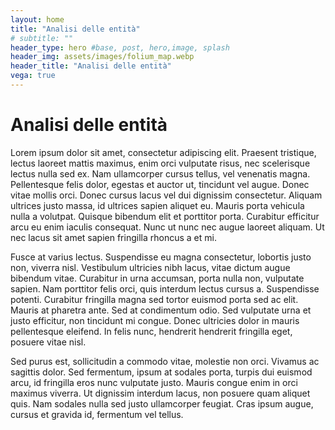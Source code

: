 ```yaml
---
layout: home
title: "Analisi delle entità"
# subtitle: ""
header_type: hero #base, post, hero,image, splash
header_img: assets/images/folium_map.webp
header_title: "Analisi delle entità"
vega: true
---
```


# Analisi delle entità

Lorem ipsum dolor sit amet, consectetur adipiscing elit. Praesent tristique, lectus laoreet mattis maximus, enim orci
vulputate risus, nec scelerisque lectus nulla sed ex. Nam ullamcorper cursus tellus, vel venenatis magna. Pellentesque
felis dolor, egestas et auctor ut, tincidunt vel augue. Donec vitae mollis orci. Donec cursus lacus vel dui dignissim
consectetur. Aliquam ultrices justo massa, id ultrices sapien aliquet eu. Mauris porta vehicula nulla a volutpat.
Quisque bibendum elit et porttitor porta. Curabitur efficitur arcu eu enim iaculis consequat. Nunc ut nunc nec augue
laoreet aliquam. Ut nec lacus sit amet sapien fringilla rhoncus a et mi.

Fusce at varius lectus. Suspendisse eu magna consectetur, lobortis justo non, viverra nisl. Vestibulum ultricies nibh
lacus, vitae dictum augue bibendum vitae. Curabitur in urna accumsan, porta nulla non, vulputate sapien. Nam porttitor
felis orci, quis interdum lectus cursus a. Suspendisse potenti. Curabitur fringilla magna sed tortor euismod porta sed
ac elit. Mauris at pharetra ante. Sed at condimentum odio. Sed vulputate urna et justo efficitur, non tincidunt mi
congue. Donec ultricies dolor in mauris pellentesque eleifend. In felis nunc, hendrerit hendrerit fringilla eget,
posuere vitae nisl.

Sed purus est, sollicitudin a commodo vitae, molestie non orci. Vivamus ac sagittis dolor. Sed fermentum, ipsum at
sodales porta, turpis dui euismod arcu, id fringilla eros nunc vulputate justo. Mauris congue enim in orci maximus
viverra. Ut dignissim interdum lacus, non posuere quam aliquet quis. Nam sodales nulla sed justo ullamcorper feugiat.
Cras ipsum augue, cursus et gravida id, fermentum vel tellus.
